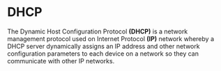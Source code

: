 # DHCP

The Dynamic Host Configuration Protocol **(DHCP)** is a network management protocol used on Internet Protocol **(IP)** network whereby a DHCP server dynamically assigns an IP address and other network configuration parameters to each device on a network so they can communicate with other IP networks.
